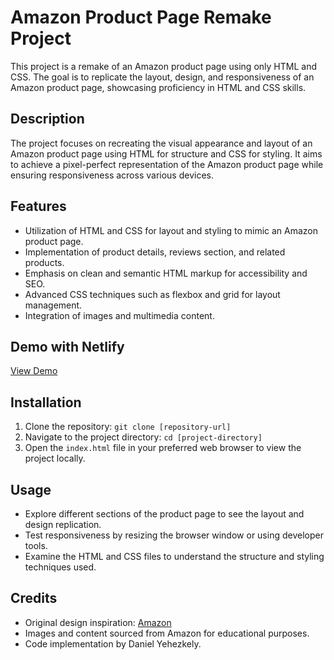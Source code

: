 # Amazon Product Page Remake Project

This project is a remake of an Amazon product page using only HTML and CSS. The goal is to replicate the layout, design, and responsiveness of an Amazon product page, showcasing proficiency in HTML and CSS skills.

## Description

The project focuses on recreating the visual appearance and layout of an Amazon product page using HTML for structure and CSS for styling. It aims to achieve a pixel-perfect representation of the Amazon product page while ensuring responsiveness across various devices.

## Features

- Utilization of HTML and CSS for layout and styling to mimic an Amazon product page.
- Implementation of product details, reviews section, and related products.
- Emphasis on clean and semantic HTML markup for accessibility and SEO.
- Advanced CSS techniques such as flexbox and grid for layout management.
- Integration of images and multimedia content.

## Demo with Netlify

[View Demo](#) 

## Installation

1. Clone the repository: `git clone [repository-url]`
2. Navigate to the project directory: `cd [project-directory]`
3. Open the `index.html` file in your preferred web browser to view the project locally.

## Usage

- Explore different sections of the product page to see the layout and design replication.
- Test responsiveness by resizing the browser window or using developer tools.
- Examine the HTML and CSS files to understand the structure and styling techniques used.

## Credits

- Original design inspiration: [Amazon](https://www.amazon.com/)
- Images and content sourced from Amazon for educational purposes.
- Code implementation by Daniel Yehezkely.